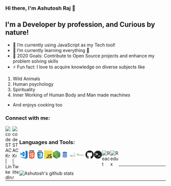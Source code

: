### Hi there, I'm Ashutosh Raj  👋

## I'm a Developer by profession, and Curious by nature!
- 🔭 I’m currently using JavaScript as my Tech tool!
- 🌱 I’m currently learning everything 🤣
- 🥅 2020 Goals: Contribute to Open Source projects and enhance my problem solving skills
- ⚡ Fun fact: I love to acquire knowledge on diverse subjects like 
1. Wild Animals
2. Human psychology
3. Spirituality
4. Inner Working of Human Body and Man made machines
- And enjoys cooking too

### Connect with me:

[<img align="left" alt="codeSTACKr | LinkedIn" width="22px" src="https://cdn.jsdelivr.net/npm/simple-icons@v3/icons/linkedin.svg" />][linkedin]
[<img align="left" alt="codeSTACKr | Twitter" width="22px" src="https://cdn.jsdelivr.net/npm/simple-icons@v3/icons/twitter.svg" />][twitter]


<br />

### Languages and Tools:

[<img align="left" alt="Visual Studio Code" width="26px" src="https://raw.githubusercontent.com/github/explore/80688e429a7d4ef2fca1e82350fe8e3517d3494d/topics/visual-studio-code/visual-studio-code.png" />][vsCode]
[<img align="left" alt="HTML5" width="26px" src="https://raw.githubusercontent.com/github/explore/80688e429a7d4ef2fca1e82350fe8e3517d3494d/topics/html/html.png" />][html]
[<img align="left" alt="CSS3" width="26px" src="https://raw.githubusercontent.com/github/explore/80688e429a7d4ef2fca1e82350fe8e3517d3494d/topics/css/css.png" />][css]
[<img align="left" alt="JavaScript" width="26px" src="https://raw.githubusercontent.com/github/explore/80688e429a7d4ef2fca1e82350fe8e3517d3494d/topics/javascript/javascript.png" />][javascript]
[<img align="left" alt="Node.js" width="26px" src="https://raw.githubusercontent.com/github/explore/80688e429a7d4ef2fca1e82350fe8e3517d3494d/topics/nodejs/nodejs.png" />][node]
[<img align="left" alt="SQL" width="26px" src="https://raw.githubusercontent.com/github/explore/80688e429a7d4ef2fca1e82350fe8e3517d3494d/topics/sql/sql.png" />][sql]
[<img align="left" alt="MySQL" width="26px" src="https://raw.githubusercontent.com/github/explore/80688e429a7d4ef2fca1e82350fe8e3517d3494d/topics/mysql/mysql.png" />][mysql]
[<img align="left" alt="MongoDB" width="26px" src="https://raw.githubusercontent.com/github/explore/80688e429a7d4ef2fca1e82350fe8e3517d3494d/topics/mongodb/mongodb.png" />][mongo]
[<img align="left" alt="GitHub" width="26px" src="https://raw.githubusercontent.com/github/explore/78df643247d429f6cc873026c0622819ad797942/topics/github/github.png" />][github]
[<img align="left" alt="Nano" width="26px" src="https://raw.githubusercontent.com/github/explore/80688e429a7d4ef2fca1e82350fe8e3517d3494d/topics/terminal/terminal.png" />][nano]
[<img align="left" alt="React" width="26px" src="https://github.com/react-icons/react-icons/blob/master/react-icons.svg" />][react]
[<img align="left" alt="Redux" width="26px" src="https://github.com/reduxjs/redux/blob/master/logo/logo.png" />][redux]


<br />
<br />

---

![Ashutosh's github stats](https://github-readme-stats.vercel.app/api?username=ashutoshraj01&show_icons=true&theme=merko)

---
[twitter]: https://twitter.com/Ashutos20846386
[linkedin]:  https://www.linkedin.com/in/ashutosh-raj-a835a1132/
[nano]: https://en.wikipedia.org/wiki/GNU_nano
[github]: https://github.com/
[mongo]: https://www.mongodb.com/
[mysql]: https://www.mysql.com/
[sql]: https://en.wikipedia.org/wiki/SQL
[node]: https://nodejs.org/en/
[javascript]: https://developer.mozilla.org/en-US/docs/Web/JavaScript
[css]: https://en.wikipedia.org/wiki/Cascading_Style_Sheets
[html]: https://en.wikipedia.org/wiki/HTML
[vsCode]: https://code.visualstudio.com/
[react]: https://reactjs.org/
[redux]: https://redux.js.org/

